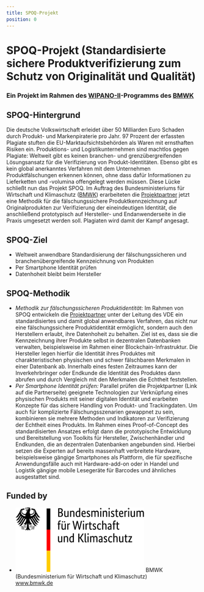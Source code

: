 ```yaml
---
title: SPOQ-Projekt
position: 0
---
```


# SPOQ-Projekt (Standardisierte sichere Produktverifizierung zum Schutz von Originalität und Qualität)

### Ein Projekt im Rahmen des [WIPANO-II](https://www.bmwk.de/Redaktion/DE/Publikationen/Technologie/wipano-wissens-und-technologietransfer-durch-patente-und-normen.html)-Programms des [BMWK](https://www.bmwk.de/Navigation/DE/Home/home.html) 


## SPOQ-Hintergrund
Die deutsche Volkswirtschaft erleidet über 50 Milliarden Euro Schaden durch Produkt- und Markenpiraterie pro Jahr. 97 Prozent der erfassten Plagiate stuften die EU-Marktaufsichtsbehörden als Waren mit ernsthaften Risiken ein. Produktions- und Logistikunternehmen sind machtlos gegen Plagiate: Weltweit gibt es keinen branchen- und grenzübergreifenden Lösungsansatz für die Verifizierung von Produkt-Identitäten. Ebenso gibt es kein global anerkanntes Verfahren mit dem Unternehmen Produktfälschungen erkennen können, ohne dass dafür Informationen zu Lieferketten und -volumina offengelegt werden müssen. Diese Lücke schließt nun das Projekt SPOQ.
Im Auftrag des Bundesministeriums für Wirtschaft und Klimaschutz ([BMWK](https://www.bmwk.de/Navigation/DE/Home/home.html)) erarbeiteten die [Projektpartner](https://sss-wue.github.io/spoq/partners/) jetzt eine Methodik für die fälschungssichere Produktkennzeichnung auf Originalprodukten zur Verifizierung der eineindeutigen Identität, die anschließend prototypisch auf Hersteller- und Endanwenderseite in die Praxis umgesetzt werden soll. Plagiaten wird damit der Kampf angesagt.

## SPOQ-Ziel
- Weltweit anwendbare Standardisierung der fälschungssicheren und branchenübergreifende Kennzeichnung von Produkten
- Per Smartphone Identität prüfen
- Datenhoheit bleibt beim Hersteller

## SPOQ-Methodik
- *Methodik zur fälschungssicheren Produktidentität:* Im Rahmen von SPOQ entwickeln die [Projektpartner](https://www.google.com/search?q=todo) unter der Leitung des VDE ein standardisiertes und damit global anwendbares Verfahren, das nicht nur eine fälschungssichere Produktidentität ermöglicht, sondern auch den Herstellern erlaubt, ihre Datenhoheit zu behalten. Ziel ist es, dass sie die Kennzeichnung ihrer Produkte selbst in dezentralen Datenbanken verwalten, beispielsweise im Rahmen einer Blockchain-Infrastruktur. Die Hersteller legen hierfür die Identität ihres Produktes mit charakteristischen physischen und schwer fälschbaren Merkmalen in einer Datenbank ab. Innerhalb eines festen Zeitraumes kann der Inverkehrbringer oder Endkunde die Identität des Produktes dann abrufen und durch Vergleich mit den Merkmalen die Echtheit feststellen.
- *Per Smartphone Identität prüfen:* Parallel prüfen die Projektpartner (Link auf die Partnerseite) geeignete Technologien zur Verknüpfung eines physischen Produkts mit seiner digitalen Identität und erarbeiten Konzepte für das sichere Handling von Produkt- und Trackingdaten. Um auch für komplizierte Fälschungsszenarien gewappnet zu sein, kombinieren sie mehrere Methoden und Indikatoren zur Verifizierung der Echtheit eines Produkts. Im Rahmen eines Proof-of-Concept des standardisierten Ansatzes erfolgt dann die prototypische Entwicklung und Bereitstellung von Toolkits für Hersteller, Zwischenhändler und Endkunden, die an dezentralen Datenbanken angebunden sind. Hierbei setzen die Experten auf bereits massenhaft verbreitete Hardware, beispielsweise gängige Smartphones als Plattform, die für spezifische Anwendungsfälle auch mit Hardware-add-on oder in Handel und Logistik gängige mobile Lesegeräte für Barcodes und ähnliches ausgestattet sind. 


## Funded by
<ul class="partners">
    <li>
        <a href="https://www.bmwk.de/Navigation/DE/Home/home.html"><img src="./assets/images/bmwi_logo_de.svg" alt="Logo BMWK" /></a>
        BMWK<br>
        (Bundesministerium für Wirtschaft und Klimaschutz)<br>
        <a href="https://www.bmwk.de/Navigation/DE/Home/home.html">www.bmwk.de</a><br>
    </li>
</ul>
